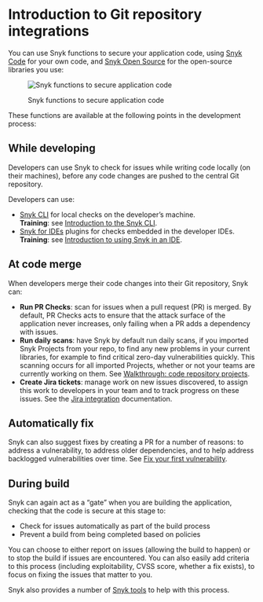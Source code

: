 # Introduction to Git repository integrations

You can use Snyk functions to secure your application code, using [Snyk Code](../../products/snyk-code/) for your own code, and [Snyk Open Source](../../products/snyk-open-source/) for the open-source libraries you use:

<figure><img src="https://lh5.googleusercontent.com/DfNV0u45H2pscEybpGNWSBLFPbIUe-Tp-75iTNUnNFJQvkpow1pWr07HgWkzaE31f1XdH9wQfijKStwEyDIvF93J6rD0E9aWbrVeBEUQuh111VpnHssNuS0FGCQ-ugaSp3OYUz_fMwRjbZNQVbjvdYp0CYaQQyyEq4NoXCFda3HLtTc5WBVkKJ_emw" alt="Snyk functions to secure application code"><figcaption><p>Snyk functions to secure application code</p></figcaption></figure>

These functions are available at the following points in the development process:

## While developing

Developers can use Snyk to check for issues while writing code locally (on their machines), before any code changes are pushed to the central Git repository.

Developers can use:

* [Snyk CLI](../../snyk-cli/) for local checks on the developer’s machine.\
  **Training**: see [Introduction to the Snyk CLI](https://training.snyk.io/courses/intro-cli)​.
* [Snyk for IDEs](../ide-tools/) plugins for checks embedded in the developer IDEs.\
  **Training**: see [Introduction to using Snyk in an IDE](https://training.snyk.io/courses/introduction-to-using-snyk-in-an-ide).

## At code merge

When developers merge their code changes into their Git repository, Snyk can:

* **Run PR Checks**: scan for issues when a pull request (PR) is merged. By default, PR Checks acts to ensure that the attack surface of the application never increases, only failing when a PR adds a dependency with issues.
* **Run daily scans**: have Snyk by default run daily scans, if you imported Snyk Projects from your repo, to find any new problems in your current libraries, for example to find critical zero-day vulnerabilities quickly. This scanning occurs for all imported Projects, whether or not your teams are currently working on them. See [Walkthrough: code repository projects](../../getting-started/walkthrough-code-repository-projects/).
* **Create Jira tickets**: manage work on new issues discovered, to assign this work to developers in your team and to track progress on these issues. See the [Jira integration](../notifications-ticketing-system-integrations/jira.md) documentation.

## Automatically fix

Snyk can also suggest fixes by creating a PR for a number of reasons: to address a vulnerability, to address older dependencies, and to help address backlogged vulnerabilities over time. See [Fix your first vulnerability](../../getting-started/walkthrough-code-repository-projects/fix-your-first-vulnerability.md).

## During build

Snyk can again act as a “gate” when you are building the application, checking that the code is secure at this stage to:

* Check for issues automatically as part of the build process
* Prevent a build from being completed based on policies

You can choose to either report on issues (allowing the build to happen) or to stop the build if issues are encountered. You can also easily add criteria to this process (including exploitability, CVSS score, whether a fix exists), to focus on fixing the issues that matter to you.

Snyk also provides a number of [Snyk tools](../../snyk-api/other-tools/) to help with this process.
